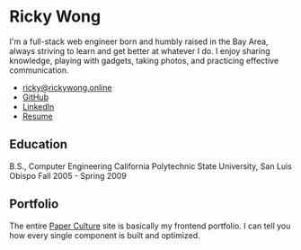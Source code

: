 # Ricky Wong
I'm a full-stack web engineer born and humbly raised in the Bay Area, always striving to learn and get better at whatever I do. I enjoy sharing knowledge, playing with gadgets, taking photos, and practicing effective communication.
 * <ricky@rickywong.online>
 * [GitHub](https://github.com/rwong48)
 * [LinkedIn](https://www.linkedin.com/in/rickylwong/)
 * [Resume](https://drive.google.com/open?id=1AQnnbJBsDV-Z7_BEDhE_wzxIYPl0cLJ_)

## Education
B.S., Computer Engineering
California Polytechnic State University, San Luis Obispo
Fall 2005 - Spring 2009

## Portfolio
The entire [Paper Culture](https://www.paperculture.com) site is basically my frontend portfolio. I can tell you how every single component is built and optimized.
